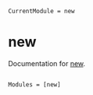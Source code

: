 ```@meta
CurrentModule = new
```

# new

Documentation for [new](https://github.com/mattmcm/new.jl).

```@index
```

```@autodocs
Modules = [new]
```
